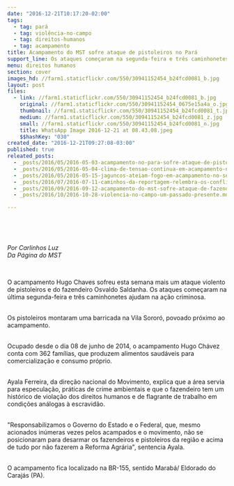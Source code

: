 ```yaml
---
date: "2016-12-21T10:17:20-02:00"
tags:
  - tag: pará
  - tag: violência-no-campo
  - tag: direitos-humanos
  - tag: acampamento
title: Acampamento do MST sofre ataque de pistoleiros no Pará
support_line: Os ataques começaram na segunda-feira e três caminhonetes ajudam na ação criminosa.
menu: direitos humanos
section: cover
images_hd: //farm1.staticflickr.com/550/30941152454_b24fcd0081_b.jpg
layout: post
files:
  - link: //farm1.staticflickr.com/550/30941152454_b24fcd0081_b.jpg
    original: //farm1.staticflickr.com/550/30941152454_0675e15a4a_o.jpg
    thumbnail: //farm1.staticflickr.com/550/30941152454_b24fcd0081_t.jpg
    medium: //farm1.staticflickr.com/550/30941152454_b24fcd0081_z.jpg
    small: //farm1.staticflickr.com/550/30941152454_b24fcd0081_n.jpg
    title: WhatsApp Image 2016-12-21 at 08.43.08.jpeg
    $$hashKey: "030"
created_date: "2016-12-21T09:27:08-03:00"
published: true
releated_posts:
  - _posts/2016/05/2016-05-03-acampamento-no-para-sofre-ataque-de-pistoleiros-e-policiais-sob-comando-de-fazendeiro.md
  - _posts/2016/05/2016-05-04-clima-de-tensao-continua-em-acampamento-no-para.md
  - _posts/2016/05/2016-05-15-jaguncos-ateiam-fogo-em-acampamento-no-sertao-de-alagoas-e-ameacam-sem-terra.md
  - _posts/2016/07/2016-07-11-caminhos-da-reportagem-relembra-os-conflitos-que-envolvem-a-posse-da-terra-em-anapu-pa.md
  - _posts/2016/09/2016-09-12-acampamento-do-mst-sofre-ataque-de-fazendeiro-em-maraba.md
  - _posts/2016/10/2016-10-28-violencia-no-campo-um-passado-presente.md

---
```

<p>&nbsp;</p>

<p>&nbsp;</p>

<p><em>Por Carlinhos Luz<br />
Da P&aacute;gina do MST</em></p>

<p>&nbsp;</p>

<p>O acampamento Hugo Chaves sofreu esta semana mais um ataque violento de pistoleiros e do fazendeiro Osvaldo Saldanha. Os ataques come&ccedil;aram na &uacute;ltima segunda-feira e tr&ecirc;s caminhonetes ajudam na a&ccedil;&atilde;o criminosa.</p>

<p><br />
Os pistoleiros montaram uma barricada na Vila Soror&oacute;, povoado pr&oacute;ximo ao acampamento.</p>

<p><br />
Ocupado desde o dia 08 de junho de 2014, o acampamento Hugo Ch&aacute;vez conta com 362 fam&iacute;lias, que produzem alimentos saud&aacute;veis para comercializa&ccedil;&atilde;o e consumo pr&oacute;prio.</p>

<p><br />
Ayala Ferreira, da dire&ccedil;&atilde;o nacional do Movimento, explica que a &aacute;rea servia para especula&ccedil;&atilde;o, pr&aacute;ticas de crime ambientais e que o fazendeiro tem um hist&oacute;rico de viola&ccedil;&atilde;o dos direitos humanos e de flagrante de trabalho em condi&ccedil;&otilde;es an&aacute;logas &agrave; escravid&atilde;o.</p>

<p><br />
&quot;Responsabilizamos o Governo do Estado e o Federal, que, mesmo acionados in&uacute;meras vezes pelos acampados e o movimento, n&atilde;o se posicionaram para desarmar os fazendeiros e pistoleiros da regi&atilde;o e acima de tudo por n&atilde;o fazerem a Reforma Agr&aacute;ria&quot;, sentencia Ayala.</p>

<p><br />
O acampamento fica localizado na BR-155, sentido Marab&aacute;/ Eldorado do Caraj&aacute;s (PA).</p>
